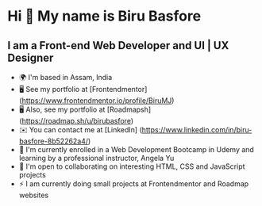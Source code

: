 Hi 👋 My name is Biru Basfore
=============================

I am a Front-end Web Developer and UI | UX Designer
-------------

* 🌍  I'm based in Assam, India
* 🖥️  See my portfolio at [Frontendmentor] (https://www.frontendmentor.io/profile/BiruMJ)
* 🖥️  Also, see my portfolio at [Roadmapsh] (https://roadmap.sh/u/birubasfore)
* ✉️  You can contact me at [LinkedIn] (https://www.linkedin.com/in/biru-basfore-8b52262a4/)
* 🚀  I'm currently enrolled in a Web Development Bootcamp in Udemy and learning by a professional instructor, Angela Yu
* 🤝  I'm open to collaborating on interesting HTML, CSS and JavaScript projects
* ⚡  I am currently doing small projects at Frontendmentor and Roadmap websites

<!---
BiruMJ/BiruMJ is a ✨ special ✨ repository because its `README.md` (this file) appears on your GitHub profile.
You can click the Preview link to take a look at your changes.
--->

